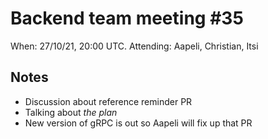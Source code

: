# Backend team meeting #35

When: 27/10/21, 20:00 UTC.
Attending: Aapeli, Christian, Itsi

## Notes

* Discussion about reference reminder PR
* Talking about *the plan*
* New version of gRPC is out so Aapeli will fix up that PR
